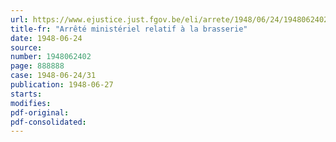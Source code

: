```yaml
---
url: https://www.ejustice.just.fgov.be/eli/arrete/1948/06/24/1948062402/justel
title-fr: "Arrêté ministériel relatif à la brasserie"
date: 1948-06-24
source:
number: 1948062402
page: 888888
case: 1948-06-24/31
publication: 1948-06-27
starts:
modifies:
pdf-original:
pdf-consolidated:
---
```


